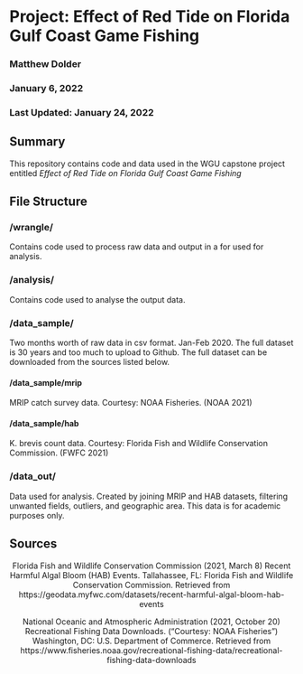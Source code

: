 # Project: Effect of Red Tide on Florida Gulf Coast Game Fishing
### Matthew Dolder
### January 6, 2022
### Last Updated: January 24, 2022

## Summary
This repository contains code and data used in the WGU capstone project entitled *Effect of Red Tide on Florida Gulf Coast Game Fishing*

## File Structure

### /wrangle/
Contains code used to process raw data and output in a for used for analysis.

### /analysis/
Contains code used to analyse the output data.  

### /data_sample/
Two months worth of raw data in csv format.  Jan-Feb 2020.  The full dataset is 30 years and too much to upload to Github. The full dataset can be downloaded from the sources listed below.  
#### /data_sample/mrip
MRIP catch survey data. Courtesy: NOAA Fisheries. (NOAA 2021)

#### /data_sample/hab
K. brevis count data. Courtesy: Florida Fish and Wildlife Conservation Commission.  (FWFC 2021) 

### /data_out/
Data used for analysis.  Created by joining MRIP and HAB datasets, filtering unwanted fields, outliers, and geographic area. This data is for academic purposes only.  

## Sources
<p align="center">
Florida Fish and Wildlife Conservation Commission (2021, March 8) Recent Harmful Algal Bloom (HAB) Events. Tallahassee, FL: Florida Fish and Wildlife Conservation Commission. Retrieved from
https://geodata.myfwc.com/datasets/recent-harmful-algal-bloom-hab-events
</p>
<p align="center">
National Oceanic and Atmospheric Administration (2021, October 20) Recreational Fishing Data Downloads. (“Courtesy: NOAA Fisheries”) Washington, DC: U.S. Department of Commerce. Retrieved from https://www.fisheries.noaa.gov/recreational-fishing-data/recreational-fishing-data-downloads
</p>